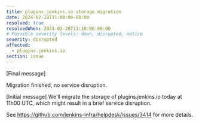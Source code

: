 ```yaml
---
title: plugins.jenkins.io storage migration
date: 2024-02-28T11:00:00-00:00
resolved: true
resolvedWhen: 2024-02-28T11:10:00-00:00
# Possible severity levels: down, disrupted, notice
severity: disrupted
affected:
  - plugins.jenkins.io
section: issue
---
```


[Final message]

Migration finished, no service disruption.

[Initial message]
We'll migrate the storage of plugins.jenkins.io today at 11h00 UTC, which might result in a brief service disruption.

See https://github.com/jenkins-infra/helpdesk/issues/3414 for more details.
